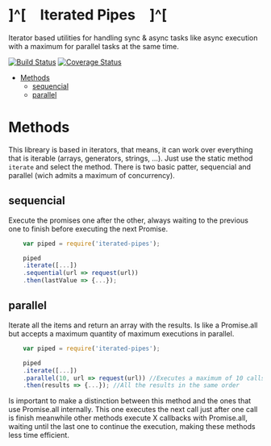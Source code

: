 # ]^[　Iterated Pipes　]^[

Iterator based utilities for handling sync & async tasks like async execution with a maximum for parallel tasks at the same time.

[![Build Status](https://travis-ci.org/DavidBM/iterated-pipes.svg?branch=master)](https://travis-ci.org/DavidBM/iterated-pipes)
[![Coverage Status](https://coveralls.io/repos/DavidBM/iterated-pipes/badge.svg?branch=master)](https://coveralls.io/r/DavidBM/iterated-pipes?branch=master)

<!-- MarkdownTOC autolink=true autoanchor=true bracket=round depth=0 -->

- [Methods](#methods)
	- [sequencial](#sequencial)
	- [parallel](#parallel)

<!-- /MarkdownTOC -->

<a name="methods"></a>
# Methods

This libreary is based in iterators, that means, it can work over everything that is iterable (arrays, generators, strings, ...). Just use the static method `iterate` and select the method. There is two basic patter, sequencial and parallel (wich admits a maximum of concurrency).

<a name="sequencial"></a>
## sequencial

Execute the promises one after the other, always waiting to the previous one to finish before executing the next Promise.

```javascript
	var piped = require('iterated-pipes');

	piped
	.iterate([...])
	.sequential(url => request(url))
	.then(lastValue => {...});
```

<a name="parallel"></a>
## parallel

Iterate all the items and return an array with the results. Is like a Promise.all but accepts a maximum quantity of maximum executions in parallel.

```javascript
	var piped = require('iterated-pipes');

	piped
	.iterate([...])
	.parallel(10, url => request(url)) //Executes a maximum of 10 calls at a time. When one call ends, call the next one
	.then(results => {...}); //All the results in the same order
```

Is important to make a distinction between this method and the ones that use Promise.all internally. This one executes the next call just after one call is finish meanwhile other methods execute X callbacks with Promise.all, waiting until the last one to continue the execution, making these methods less time efficient.
